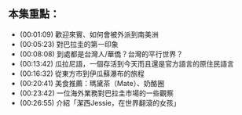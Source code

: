 ---
---


## 本集重點：

* (00:01:09) 歡迎來賓、如何會被外派到南美洲
* (00:05:23) 對巴拉圭的第一印象
* (00:08:08) 到處都是台灣人/華僑？台灣的平行世界？
* (00:13:42) 瓜拉尼語，一個存活到今天而且還是官方語言的原住民語言
* (00:16:32) 從東方市到伊瓜蘇瀑布的旅程
* (00:20:41) 美食推薦：瑪黛茶（Mate）、奶酪圈
* (00:23:42) 一位海外業務對巴拉圭市場的一些觀察
* (00:26:55) 介紹「潔西Jessie，在世界翻滾的女孩」
